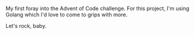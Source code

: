 My first foray into the Advent of Code challenge. For this project, I'm using Golang which I'd love to come to grips with more.

Let's rock, baby.
